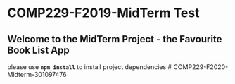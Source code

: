 # COMP229-F2019-MidTerm Test

## Welcome to the MidTerm Project - the Favourite Book List App

please use **`npm install`** to install project dependencies
#   C O M P 2 2 9 - F 2 0 2 0 - M i d t e r m - 3 0 1 0 9 7 4 7 6  
 